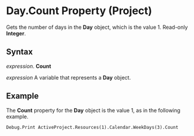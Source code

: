
# Day.Count Property (Project)

Gets the number of days in the  **Day** object, which is the value 1. Read-only **Integer**.


## Syntax

 _expression_. **Count**

 _expression_ A variable that represents a **Day** object.


## Example

The  **Count** property for the **Day** object is the value 1, as in the following example.


```vb
Debug.Print ActiveProject.Resources(1).Calendar.WeekDays(3).Count
```

